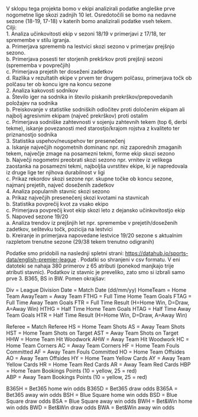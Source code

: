 V sklopu tega projekta bomo v ekipi analizirali podatke angleške prve nogometne lige skozi zadnjih 10 let. Osredotočili se bomo na nedavne sezone (18-19, 17-18) v katerih bomo analizirali podatke vseh tekem. <br>
Cilji: <br>
    1. Analiza učinkovitosti ekip v sezoni 18/19 v primerjavi z 17/18, ter spremembe v stilu igranja. <br>
       a. Primerjava sprememb na lestvici skozi sezono v primerjav prejšnjo sezono. <br>
       b. Primerjava posesti ter storjenih prekšrkov proti prejšnji sezoni (sprememba v povprečjih) <br>
       c. Primerjava prejetih ter doseženi zadetkov <br>
       d. Razlika v rezultatih ekipe v prvem ter drugem polčasu, primerjava točk ob polčasu ter ob koncu igre na koncu sezone <br>
    2. Analiza kakovosti sodnikov <br>
       a. Število iger na sodnika in število piskanih prekrškov/prepovedanih položajev na sodnika <br>
       b. Preiskovanje v statistike sodniških odločitev proti določenim ekipam ali najbolj agresivnim ekipam (največ prekrškov) proti               ostalim <br>
       c. Primerjava sodniške zahtevnosti v sojenju zahtevnih tekem (top 6, derbi tekme), iskanje povezanosti med starostjo/krajom                 rojstva z kvaliteto ter priznanostjo sodnika <br>
    3. Statistika uspehov/neuspehov ter presenečenj <br>
       a. Iskanje največjih nogometnih dominanc npr. niz zaporednih zmaganih tekem, največje zmage na posamezni tekmi, forme ekip skozi             sezono <br>
       b. Največji nogometni preobrati skozi sezono npr. vrnitev iz velikega zaostanka na posamezni tekmi, najboljša uvrstitev ekipe, ki           je napredovala iz druge lige ter njihova durabilnost v ligi <br>
       c. Prikaz rekordov skozi sezone npr. skupne točke ob koncu sezone, najmanj prejetih, največ doseženih zadetkov <br>
    4. Analiza popularnih stavnic skozi sezono <br>
       a. Prikaz največjih presenečenj skozi kvotami na stavnicah <br>
       b. Statistika povprečij kvot za vsako ekipo <br>
       c. Primerjava povprečij kvot ekip skozi leto z dejansko učinkovitostjo ekip <br>
    5. Napoved sezone 19/20 <br>
       a. Analiza trendov iz prejšnjih let npr. spremembe v prejetih/doseženih zadetkov, seštevku točk, pozicija na lestvici <br>
       b. Kreiranje in primerjava napovedane lestvice 19/20 sezone s aktualnim razpletom trenutne sezone (29/38 tekem trenutno odigranih) <br>
   
   
   
   
   
   
Podatke smo pridobili na naslednji spletni strani: https://datahub.io/sports-data/english-premier-league .
Podatki so shranjeni v csv formatu. V eni datoteki se nahaja 380 primerov z 65 atributi (ponekod manjkajo trije atributi stavnic).
Podatkov iz stavnic je preveliko, zato smo si izbrali samo prve 3. B365, BS in BW.
Pomen okrajšav:

Div = League Division
Date = Match Date (dd/mm/yy)
HomeTeam = Home Team
AwayTeam = Away Team
FTHG = Full Time Home Team Goals
FTAG = Full Time Away Team Goals
FTR = Full Time Result (H=Home Win, D=Draw, A=Away Win)
HTHG = Half Time Home Team Goals
HTAG = Half Time Away Team Goals
HTR = Half Time Result (H=Home Win, D=Draw, A=Away Win)

Referee = Match Referee
HS = Home Team Shots
AS = Away Team Shots
HST = Home Team Shots on Target
AST = Away Team Shots on Target
HHW = Home Team Hit Woodwork
AHW = Away Team Hit Woodwork
HC = Home Team Corners
AC = Away Team Corners
HF = Home Team Fouls Committed
AF = Away Team Fouls Committed
HO = Home Team Offsides
AO = Away Team Offsides
HY = Home Team Yellow Cards
AY = Away Team Yellow Cards
HR = Home Team Red Cards
AR = Away Team Red Cards
HBP = Home Team Bookings Points (10 = yellow, 25 = red)  
ABP = Away Team Bookings Points (10 = yellow, 25 = red)

B365H = Bet365 home win odds
B365D = Bet365 draw odds
B365A = Bet365 away win odds
BSH = Blue Square home win odds
BSD = Blue Square draw odds
BSA = Blue Square away win odds
BWH = Bet&Win home win odds
BWD = Bet&Win draw odds
BWA = Bet&Win away win odds
